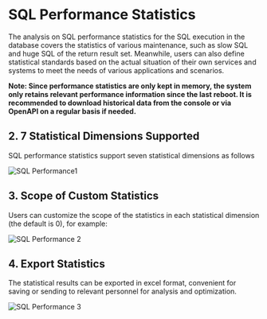 # SQL Performance Statistics
The analysis on SQL performance statistics for the SQL execution in the database covers the statistics of various maintenance, such as slow SQL and huge SQL of the return result set. Meanwhile, users can also define statistical standards based on the actual situation of their own services and systems to meet the needs of various applications and scenarios.

**Note: Since performance statistics are only kept in memory, the system only retains relevant performance information since the last reboot. It is recommended to download historical data from the console or via OpenAPI on a  regular basis if needed.**

## 2. 7 Statistical Dimensions Supported
SQL performance statistics support seven statistical dimensions as follows

![SQL Performance1](../../../image/RDS/SQL-Performance-1.png)

## 3. Scope of Custom Statistics
Users can customize the scope of the statistics in each statistical dimension (the default is 0), for example:

![SQL Performance 2](../../../image/RDS/SQL-Performance-2.png)


## 4. Export Statistics
The statistical results can be exported in excel format, convenient for saving or sending to relevant personnel for analysis and optimization.

![SQL Performance 3](../../../image/RDS/SQL-Performance-3.png)

